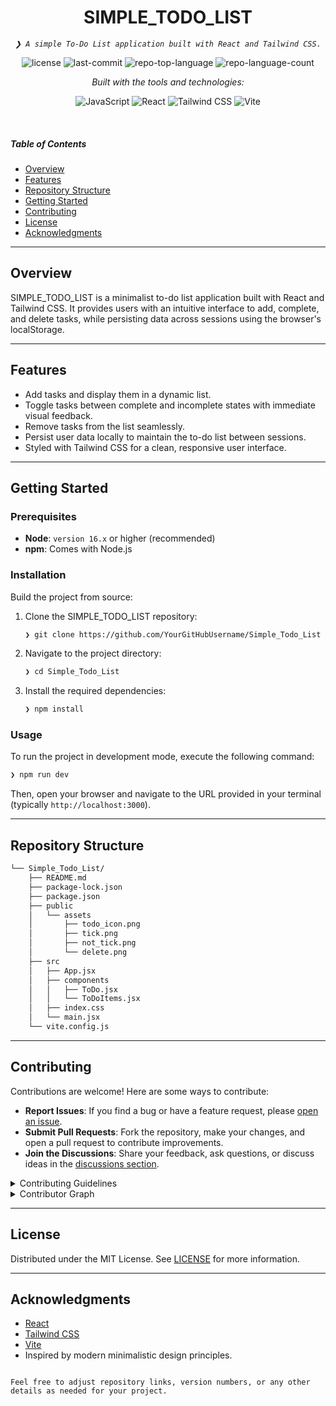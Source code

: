 
<p align="center">
    <h1 align="center">SIMPLE_TODO_LIST</h1>
</p>
<p align="center">
    <em><code>❯ A simple To-Do List application built with React and Tailwind CSS.</code></em>
</p>
<p align="center">
	<img src="https://img.shields.io/github/license/YourGitHubUsername/Simple_Todo_List?style=flat&logo=opensourceinitiative&logoColor=white&color=0080ff" alt="license">
	<img src="https://img.shields.io/github/last-commit/YourGitHubUsername/Simple_Todo_List?style=flat&logo=git&logoColor=white&color=0080ff" alt="last-commit">
	<img src="https://img.shields.io/github/languages/top/YourGitHubUsername/Simple_Todo_List?style=flat&color=0080ff" alt="repo-top-language">
	<img src="https://img.shields.io/github/languages/count/YourGitHubUsername/Simple_Todo_List?style=flat&color=0080ff" alt="repo-language-count">
</p>
<p align="center">
		<em>Built with the tools and technologies:</em>
</p>
<p align="center">
	<img src="https://img.shields.io/badge/JavaScript-F7DF1E.svg?style=flat&logo=JavaScript&logoColor=black" alt="JavaScript">
	<img src="https://img.shields.io/badge/React-61DAFB.svg?style=flat&logo=React&logoColor=black" alt="React">
	<img src="https://img.shields.io/badge/TailwindCSS-38B2AC.svg?style=flat&logo=TailwindCSS&logoColor=white" alt="Tailwind CSS">
	<img src="https://img.shields.io/badge/Vite-646CFF.svg?style=flat&logo=Vite&logoColor=white" alt="Vite">
</p>

<br>

##### Table of Contents

- [Overview](#overview)
- [Features](#features)
- [Repository Structure](#repository-structure)
- [Getting Started](#getting-started)
- [Contributing](#contributing)
- [License](#license)
- [Acknowledgments](#acknowledgments)

---

## Overview

SIMPLE_TODO_LIST is a minimalist to-do list application built with React and Tailwind CSS. It provides users with an intuitive interface to add, complete, and delete tasks, while persisting data across sessions using the browser's localStorage.

---

## Features

- Add tasks and display them in a dynamic list.
- Toggle tasks between complete and incomplete states with immediate visual feedback.
- Remove tasks from the list seamlessly.
- Persist user data locally to maintain the to-do list between sessions.
- Styled with Tailwind CSS for a clean, responsive user interface.

---

## Getting Started

### Prerequisites

- **Node**: `version 16.x` or higher (recommended)
- **npm**: Comes with Node.js

### Installation

Build the project from source:

1. Clone the SIMPLE_TODO_LIST repository:
   ```sh
   ❯ git clone https://github.com/YourGitHubUsername/Simple_Todo_List
   ```

2. Navigate to the project directory:
   ```sh
   ❯ cd Simple_Todo_List
   ```

3. Install the required dependencies:
   ```sh
   ❯ npm install
   ```

### Usage

To run the project in development mode, execute the following command:

```sh
❯ npm run dev
```

Then, open your browser and navigate to the URL provided in your terminal (typically `http://localhost:3000`).

---

## Repository Structure

```sh
└── Simple_Todo_List/
    ├── README.md
    ├── package-lock.json
    ├── package.json
    ├── public
    │   └── assets
    │       ├── todo_icon.png
    │       ├── tick.png
    │       ├── not_tick.png
    │       └── delete.png
    ├── src
    │   ├── App.jsx
    │   ├── components
    │   │   ├── ToDo.jsx
    │   │   └── ToDoItems.jsx
    │   ├── index.css
    │   └── main.jsx
    └── vite.config.js
```

---

## Contributing

Contributions are welcome! Here are some ways to contribute:

- **Report Issues**: If you find a bug or have a feature request, please [open an issue](https://github.com/YourGitHubUsername/Simple_Todo_List/issues).
- **Submit Pull Requests**: Fork the repository, make your changes, and open a pull request to contribute improvements.
- **Join the Discussions**: Share your feedback, ask questions, or discuss ideas in the [discussions section](https://github.com/YourGitHubUsername/Simple_Todo_List/discussions).

<details closed>
<summary>Contributing Guidelines</summary>

1. **Fork the Repository**: Click the "Fork" button at the top-right of the repository page.
2. **Clone Locally**: Clone the forked repository to your local machine.
   ```sh
   git clone https://github.com/YourGitHubUsername/Simple_Todo_List
   ```
3. **Create a New Branch**: Always work on a new branch with a descriptive name.
   ```sh
   git checkout -b feature/your-feature-name
   ```
4. **Make Your Changes**: Implement your feature or bug fix.
5. **Commit Your Changes**: Write clear commit messages describing your changes.
   ```sh
   git commit -m "Describe your changes"
   ```
6. **Push to GitHub**: Push your branch to your fork.
   ```sh
   git push origin feature/your-feature-name
   ```
7. **Submit a Pull Request**: Open a pull request on the original repository.
</details>

<details closed>
<summary>Contributor Graph</summary>
<br>
<p align="left">
   <a href="https://github.com/YourGitHubUsername/Simple_Todo_List/graphs/contributors">
      <img src="https://contrib.rocks/image?repo=YourGitHubUsername/Simple_Todo_List" alt="Contributors Graph">
   </a>
</p>
</details>

---

## License

Distributed under the MIT License. See [LICENSE](LICENSE) for more information.

---

## Acknowledgments

- [React](https://reactjs.org/)
- [Tailwind CSS](https://tailwindcss.com/)
- [Vite](https://vitejs.dev/)
- Inspired by modern minimalistic design principles.
```

Feel free to adjust repository links, version numbers, or any other details as needed for your project.
